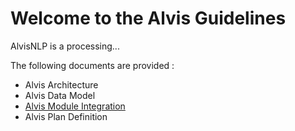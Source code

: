 # Welcome to the Alvis Guidelines

AlvisNLP is a processing...

The following documents are provided :
* Alvis Architecture
* Alvis Data Model
* [Alvis Module Integration](alvis-module-integration.md)
* Alvis Plan Definition
